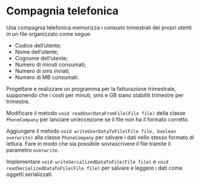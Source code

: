 # Compagnia telefonica

Una compagnia telefonica memorizza i consumi trimestrali dei propri utenti in un file organizzato come segue:

- Codice dell’utente;
- Nome dell’utente;
- Cognome dell’utente;
- Numero di minuti consumati;
- Numero di sms inviati;
- Numero di MB consumati.

Progettare e realizzare un programma per la fatturazione trimestrale, supponendo che i costi per minuti, sms e GB
siano stabiliti trimestre per trimestre.

Modificare il metodo `void readUserDataFromFile(File file)` della classe `PhoneCompany` per lanciare un’eccezione se il
file non ha il formato corretto.

Aggiungere il metodo `void writeUserDataToFile(File file, boolean overwrite)` alla
classe `PhoneCompany` per salvare i dati nello stesso formato di lettura.
Fare in modo che sia possibile sovrascrivere il file tramite il parametro `overwrite`.

Implementare `void writeSerializedDataToFile(File file)` e `void readSerializedDataToFile(File file)` per salvare e
leggere i dati come oggetti serializzati.